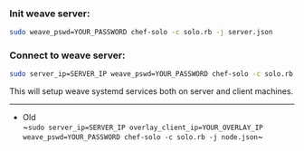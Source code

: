 ### Init weave server:

```bash
sudo weave_pswd=YOUR_PASSWORD chef-solo -c solo.rb -j server.json
```

 
### Connect to weave server:

```bash
sudo server_ip=SERVER_IP weave_pswd=YOUR_PASSWORD chef-solo -c solo.rb -j node.json
```

This will setup weave systemd services both on server and client machines. 


---  

- Old  
~`sudo server_ip=SERVER_IP overlay_client_ip=YOUR_OVERLAY_IP weave_pswd=YOUR_PASSWORD chef-solo -c solo.rb -j node.json`~

